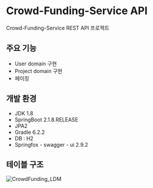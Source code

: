 # Crowd-Funding-Service API
Crowd-Funding-Service REST API 프로젝트  

## 주요 기능
* User domain 구현
* Project domain 구현
* 페이징  

## 개발 환경  
* JDK 1.8
* SpringBoot 2.1.8.RELEASE
* JPA2
* Gradle 6.2.2
* DB : H2
* Springfox - swagger - ui 2.9.2  

## 테이블 구조  
![CrowdFunding_LDM](https://user-images.githubusercontent.com/50355263/79097318-6ae43e00-7d9a-11ea-8e5b-0220d07e824b.PNG)

